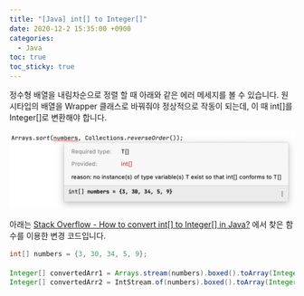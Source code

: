 ```yaml
---
title: "[Java] int[] to Integer[]"
date: 2020-12-2 15:35:00 +0900
categories:
  - Java
toc: true
toc_sticky: true
---
```


정수형 배열을 내림차순으로 정렬 할 때 아래와 같은 에러 메세지를 볼 수 있습니다. 원시타입의 배열을 Wrapper 클래스로 바꿔줘야 정상적으로 작동이 되는데, 이 때 int[]를 Integer[]로 변환해야 합니다.

![int[]_to_Integer[].png](/assets/images/int_to_Integer.png)

아래는 [Stack Overflow - How to convert int[] to Integer[] in Java?](https://stackoverflow.com/questions/880581/how-to-convert-int-to-integer-in-java) 에서 찾은 함수를 이용한 변경 코드입니다.

```java
int[] numbers = {3, 30, 34, 5, 9};

Integer[] convertedArr1 = Arrays.stream(numbers).boxed().toArray(Integer[]::new);
Integer[] convertedArr2 = IntStream.of(numbers).boxed().toArray(Integer[]::new);
```